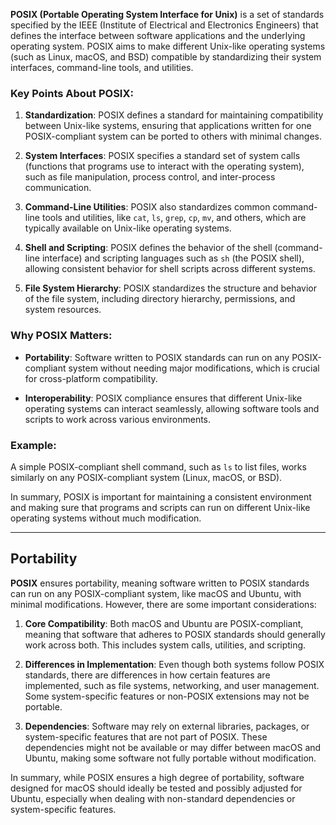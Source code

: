 **POSIX (Portable Operating System Interface for Unix)** is a set of standards specified by the IEEE (Institute of Electrical and Electronics Engineers) that defines the interface between software applications and the underlying operating system. POSIX aims to make different Unix-like operating systems (such as Linux, macOS, and BSD) compatible by standardizing their system interfaces, command-line tools, and utilities.

### Key Points About POSIX:
1. **Standardization**: POSIX defines a standard for maintaining compatibility between Unix-like systems, ensuring that applications written for one POSIX-compliant system can be ported to others with minimal changes.

2. **System Interfaces**: POSIX specifies a standard set of system calls (functions that programs use to interact with the operating system), such as file manipulation, process control, and inter-process communication.

3. **Command-Line Utilities**: POSIX also standardizes common command-line tools and utilities, like `cat`, `ls`, `grep`, `cp`, `mv`, and others, which are typically available on Unix-like operating systems.

4. **Shell and Scripting**: POSIX defines the behavior of the shell (command-line interface) and scripting languages such as `sh` (the POSIX shell), allowing consistent behavior for shell scripts across different systems.

5. **File System Hierarchy**: POSIX standardizes the structure and behavior of the file system, including directory hierarchy, permissions, and system resources.

### Why POSIX Matters:
- **Portability**: Software written to POSIX standards can run on any POSIX-compliant system without needing major modifications, which is crucial for cross-platform compatibility.
  
- **Interoperability**: POSIX compliance ensures that different Unix-like operating systems can interact seamlessly, allowing software tools and scripts to work across various environments.

### Example:
A simple POSIX-compliant shell command, such as `ls` to list files, works similarly on any POSIX-compliant system (Linux, macOS, or BSD).

In summary, POSIX is important for maintaining a consistent environment and making sure that programs and scripts can run on different Unix-like operating systems without much modification.

---

## Portability

**POSIX** ensures portability, meaning software written to POSIX standards can run on any POSIX-compliant system, like macOS and Ubuntu, with minimal modifications. However, there are some important considerations:

1. **Core Compatibility**: Both macOS and Ubuntu are POSIX-compliant, meaning that software that adheres to POSIX standards should generally work across both. This includes system calls, utilities, and scripting.

2. **Differences in Implementation**: Even though both systems follow POSIX standards, there are differences in how certain features are implemented, such as file systems, networking, and user management. Some system-specific features or non-POSIX extensions may not be portable.

3. **Dependencies**: Software may rely on external libraries, packages, or system-specific features that are not part of POSIX. These dependencies might not be available or may differ between macOS and Ubuntu, making some software not fully portable without modification.

In summary, while POSIX ensures a high degree of portability, software designed for macOS should ideally be tested and possibly adjusted for Ubuntu, especially when dealing with non-standard dependencies or system-specific features.
